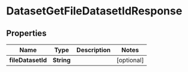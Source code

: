 

# DatasetGetFileDatasetIdResponse


## Properties

| Name | Type | Description | Notes |
|------------ | ------------- | ------------- | -------------|
|**fileDatasetId** | **String** |  |  [optional] |




